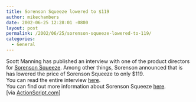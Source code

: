 ```yaml
---
title: Sorenson Squeeze lowered to $119
author: mikechambers
date: 2002-06-25 12:28:01 -0800
layout: post
permalink: /2002/06/25/sorenson-squeeze-lowered-to-119/
categories:
  - General
---
```



Scott Manning has published an interview with one of the product directors for [Sorenson Squeeze][1]. Among other things, Sorenson announced that is has lowered the price of Sorenson Squeeze to only $119.  
You can read the entire interview [here][2].  
You can find out more information about Sorenson Squeeze [here][1].  
[via [ActionScript.com][3]]

 [1]: http://www.sorenson.com/content.php?cats=2/4&nav=2
 [2]: http://www.scottmanning.com/articles/interviews/06.24.02.ammenharper.php
 [3]: http://www.actionscript.com/archives/00000332.html